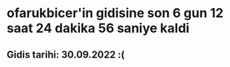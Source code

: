 # ofarukbicer'in gidisine son 6 gun 12 saat 24 dakika 56 saniye kaldi

## Gidis tarihi: 30.09.2022 :(